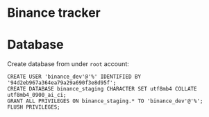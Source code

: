 # Binance tracker

# Database

Create database from under `root` account:

```
CREATE USER 'binance_dev'@'%' IDENTIFIED BY '94d2eb967a364ea79a29a690f3e8d95f';
CREATE DATABASE binance_staging CHARACTER SET utf8mb4 COLLATE utf8mb4_0900_ai_ci;
GRANT ALL PRIVILEGES ON binance_staging.* TO 'binance_dev'@'%';
FLUSH PRIVILEGES;
```
